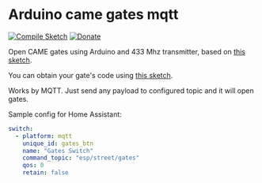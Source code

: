 # Arduino came gates mqtt

[![Compile Sketch](https://github.com/jehy/arduino-came-gates-mqtt/actions/workflows/compile-sketch.yaml/badge.svg)](https://github.com/jehy/arduino-came-reader/actions/workflows/compile-sketch.yaml)
[![Donate](https://img.shields.io/badge/Donate-PayPal-green.svg)](https://www.paypal.me/jehyrus)

Open CAME gates using Arduino and 433 Mhz transmitter, based on [this sketch](https://gist.github.com/superyarik/3eb4da9da728466c072e716532d732ef).

You can obtain your gate's code using [this sketch](https://github.com/jehy/arduino-came-reader).

Works by MQTT. Just send any payload to configured topic and it will open gates.

Sample config for Home Assistant:

```yaml
switch:
  - platform: mqtt
    unique_id: gates_btn
    name: "Gates Switch"
    command_topic: "esp/street/gates"
    qos: 0
    retain: false
```
